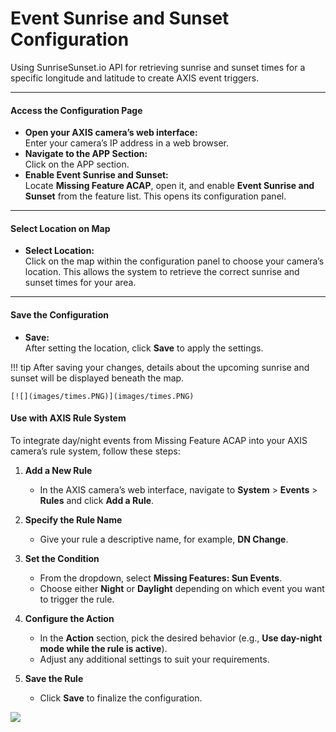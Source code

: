 # Event Sunrise and Sunset Configuration

Using SunriseSunset.io API for retrieving sunrise and sunset times for a specific longitude and latitude to create AXIS event triggers.

---

####  Access the Configuration Page

- **Open your AXIS camera’s web interface:**  
  Enter your camera’s IP address in a web browser.
- **Navigate to the APP Section:**  
  Click on the APP section.
- **Enable Event Sunrise and Sunset:**  
  Locate **Missing Feature ACAP**, open it, and enable **Event Sunrise and Sunset** from the feature list. This opens its configuration panel.

---

#### Select Location on Map

- **Select Location:**  
  Click on the map within the configuration panel to choose your camera’s location. This allows the system to retrieve the correct sunrise and sunset times for your area.

---

#### Save the Configuration

- **Save:**  
  After setting the location, click **Save** to apply the settings.

!!! tip 
    After saving your changes, details about the upcoming sunrise and sunset will be displayed beneath the map.

    [![](images/times.PNG)](images/times.PNG)


#### Use with AXIS Rule System

To integrate day/night events from Missing Feature ACAP into your AXIS camera’s rule system, follow these steps:

1. **Add a New Rule**  
      - In the AXIS camera’s web interface, navigate to **System** > **Events** > **Rules** and click **Add a Rule**.

2. **Specify the Rule Name**  
      - Give your rule a descriptive name, for example, **DN Change**.

3. **Set the Condition**  
    - From the dropdown, select **Missing Features: Sun Events**.
    - Choose either **Night** or **Daylight** depending on which event you want to trigger the rule.

4. **Configure the Action**  
    - In the **Action** section, pick the desired behavior (e.g., **Use day-night mode while the rule is active**).
    - Adjust any additional settings to suit your requirements.

5. **Save the Rule**  
    - Click **Save** to finalize the configuration.

[![](images/rule.PNG)](images/rule.PNG)